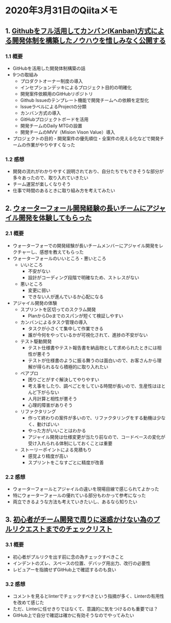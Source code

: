 # 2020年3月31日のQiitaメモ

## 1. [Githubをフル活用してカンバン(Kanban)方式による開発体制を構築したノウハウを惜しみなく公開する](https://qiita.com/ffggss/items/1de27a7c2643bb85664a)

### 1.1 概要

- GitHubを活用した開発体制構築の話
- 9つの取組み
  - プロダクトオーナー制度の導入
  - インセプションデッキによるプロジェクト目的の明確化
  - 開発案件依頼用のGitHubリポジトリ
  - Github Issueのテンプレート機能で開発チームへの依頼を定型化
  - IssueラベルによるProjectの分類
  - カンバン方式の導入
  - GitHubプロジェクトボードを活用
  - 開発チームのDaily MTGの設置
  - 開発チームのMVV（Mision Vison Value）導入
- プロジェクトの目的・開発案件の優先順位・全案件の見える化などで開発チームの作業がやりやすくなった

### 1.2 感想

- 開発の流れがわかりやすく説明されており、自分たちでもできそうな部分が多々あったので、取り入れていきたい
- チーム運営が楽しくなりそう
- 仕事で時間のあるときに取り組み方を考えてみたい

## 2. [ウォーターフォール開発経験の長いチームにアジャイル開発を体験してもらった](https://qiita.com/yuno_miyako/items/8da729aa28bdaede8777)

### 2.1 概要

- ウォーターフォーでの開発経験が長いチームメンバーにアジャイル開発をレクチャーし、感想を教えてもらった
- ウォーターフォールのいいところ・悪いところ
  - いいところ
    - 不安がない
    - 設計がコーディング段階で明確なため、ストレスがない
  - 悪いところ
    - 変更に弱い
    - できない人が進んでいるか心配になる
- アジャイル開発の体験
  - スプリントを区切ってのスクラム開発
    - PlanからDoまでのスパンが短くて検証しやすい
  - カンバンによるタスク管理の導入
    - タスクが小さくて集中して作業できる
    - 誰が今何をやっているかが可視化されて、進捗の不安がない
  - テスト駆動開発
    - テスト仕様書やテスト報告書を納品物として求められたときには相性が悪そう
    - テストが仕様書のように振る舞うのは面白いので、お客さんから理解が得られるなら積極的に取り入れたい
  - ペアプロ
    - 困りごとがすぐ解決してやりやすい
    - 考え事をしたり、調べごとをしている時間が長いので、生産性はほとんど下がらない
    - 人月計算と相性が悪そう
    - 心理的障害がありそう
  - リファクタリング
    - 作って終わりの案件が多いので、リファクタリングをする動機は少なく、動けばいい
    - やった方がいいことはわかる
    - アジャイル開発は仕様変更が当たり前なので、コードベースの変化が受け入れられる体制にしておくことは重要
  - ストーリーポイントによる見積もり
    - 感覚より精度が高い
    - スプリントをこなすごとに精度が改善

### 2.2 感想

- ウォーターフォールとアジャイルの違いを現場目線で感じられてよかった
- 特にウォーターフォールの優れている部分もわかって参考になった
- 両立できるような方法も考えていきたいし、あるなら知りたい

## 3. [初心者がチーム開発で周りに迷惑かけない為のプルリクエストまでのチェックリスト](https://qiita.com/terry_6518/items/274d9e231063114bc703)

### 3.1 概要

- 初心者がプルリクを出す前に念の為チェックすべきこと
- インデントのズレ、スペースの位置、デバッグ用出力、改行の必要性
- レビュアーを指摘せずGitHub上で確認するのも良い

### 3.2 感想

- コメントを見るとlinterでチェックすべきという指摘が多く、Linterの有用性を改めて感じた
- ただ、Linterに任せきりではなくて、意識的に気をつけるのも重要では？
- GitHub上で自分で確認は確かに有効そうなのでやってみたい

